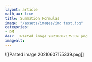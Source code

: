 ```yaml
---
layout: article
mathjax: true
title: Summation Formulas
image: "/assets/images/img_test.jpg"
categories:
- DM
desc: !Pasted image 20210607175339.png 
imagealt: 
---
```


![[Pasted image 20210607175339.png]]